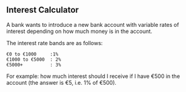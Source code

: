 ## Interest Calculator

A bank wants to introduce a new bank account with variable rates of interest depending
on how much money is in the account.

The interest rate bands are as follows:
  ``` 
  €0 to €1000     :1%
  €1000 to €5000  : 2%
  €5000+          : 3% 
  ```

For example: how much interest should I receive if I have €500 in the account (the
answer is €5, i.e. 1% of €500).

